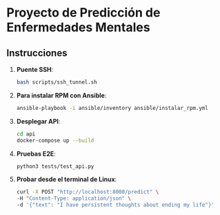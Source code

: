 # Proyecto de Predicción de Enfermedades Mentales

## Instrucciones

1. **Puente SSH**:
   ```bash
   bash scripts/ssh_tunnel.sh
   ```

2. **Para instalar RPM con Ansible**:
   ```bash
   ansible-playbook -i ansible/inventory ansible/instalar_rpm.yml
   ```

3. **Desplegar API**:
   ```bash
   cd api
   docker-compose up --build
   ```

4. **Pruebas E2E**:
   ```bash
   python3 tests/test_api.py
   ```

5. **Probar desde el terminal de Linux**:
   ```bash
   curl -X POST "http://localhost:8000/predict" \
   -H "Content-Type: application/json" \
   -d '{"text": "I have persistent thoughts about ending my life"}'
